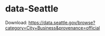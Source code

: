 # data-Seattle

Download: https://data.seattle.gov/browse?category=City+Business&provenance=official

